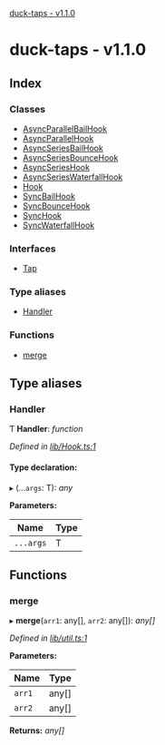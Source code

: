 [duck-taps - v1.1.0](README.md)

# duck-taps - v1.1.0

## Index

### Classes

* [AsyncParallelBailHook](classes/asyncparallelbailhook.md)
* [AsyncParallelHook](classes/asyncparallelhook.md)
* [AsyncSeriesBailHook](classes/asyncseriesbailhook.md)
* [AsyncSeriesBounceHook](classes/asyncseriesbouncehook.md)
* [AsyncSeriesHook](classes/asyncserieshook.md)
* [AsyncSeriesWaterfallHook](classes/asyncserieswaterfallhook.md)
* [Hook](classes/hook.md)
* [SyncBailHook](classes/syncbailhook.md)
* [SyncBounceHook](classes/syncbouncehook.md)
* [SyncHook](classes/synchook.md)
* [SyncWaterfallHook](classes/syncwaterfallhook.md)

### Interfaces

* [Tap](interfaces/tap.md)

### Type aliases

* [Handler](README.md#handler)

### Functions

* [merge](README.md#merge)

## Type aliases

###  Handler

Ƭ **Handler**: *function*

*Defined in [lib/Hook.ts:1](https://github.com/JonasKruckenberg/duck-taps/blob/f992b34/lib/Hook.ts#L1)*

#### Type declaration:

▸ (...`args`: T): *any*

**Parameters:**

Name | Type |
------ | ------ |
`...args` | T |

## Functions

###  merge

▸ **merge**(`arr1`: any[], `arr2`: any[]): *any[]*

*Defined in [lib/util.ts:1](https://github.com/JonasKruckenberg/duck-taps/blob/f992b34/lib/util.ts#L1)*

**Parameters:**

Name | Type |
------ | ------ |
`arr1` | any[] |
`arr2` | any[] |

**Returns:** *any[]*
